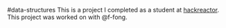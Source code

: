 #data-structures
This is a project I completed as a student at [hackreactor](http://hackreactor.com). This project was worked on with @f-fong.

